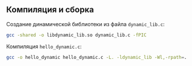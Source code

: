 ## Компиляция и сборка

Создание динамической библиотеки из файла `dynamic_lib.c`:

```bash
gcc -shared -o libdynamic_lib.so dynamic_lib.c -fPIC
```

Компиляция `hello_dynamic.c`:

```bash
gcc -o hello_dynamic hello_dynamic.c -L. -ldynamic_lib -Wl,-rpath=.
```
